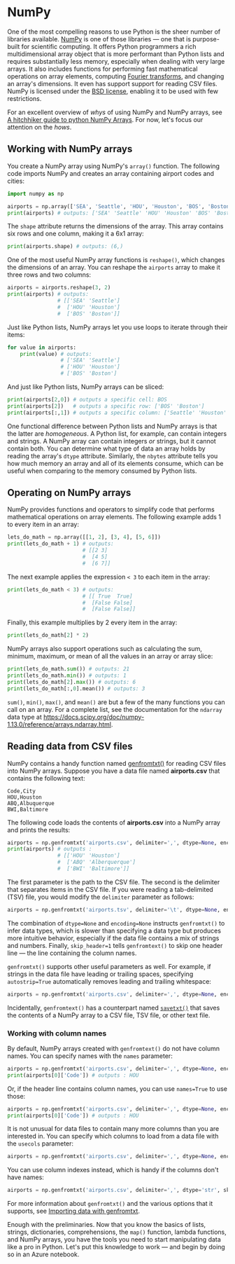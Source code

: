 # NumPy

One of the most compelling reasons to use Python is the sheer number of libraries available. [NumPy](https://www.numpy.org/) is one of those libraries — one that is purpose-built for scientific computing. It offers Python programmers a rich multidimensional array object that is more performant than Python lists and requires substantially less memory, especially when dealing with very large arrays. It also includes functions for performing fast mathematical operations on array elements, computing [Fourier transforms](https://en.wikipedia.org/wiki/Fourier_transform), and changing an array's dimensions. It even has support support for reading CSV files. NumPy is licensed under the [BSD license](https://www.numpy.org/license.html#license), enabling it to be used with few restrictions.

For an excellent overview of *whys* of using NumPy and NumPy arrays, see [A hitchhiker guide to python NumPy Arrays](https://towardsdatascience.com/a-hitchhiker-guide-to-python-numpy-arrays-9358de570121). For now, let's focus our attention on the *hows*.

## Working with NumPy arrays

You create a NumPy array using NumPy's `array()` function. The following code imports NumPy and creates an array containing airport codes and cities:  

```python
import numpy as np

airports = np.array(['SEA', 'Seattle', 'HOU', 'Houston', 'BOS', 'Boston'])
print(airports) # outputs: ['SEA' 'Seattle' 'HOU' 'Houston' 'BOS' 'Boston']
```

The `shape` attribute returns the dimensions of the array. This array contains six rows and one column, making it a 6x1 array: 

```python
print(airports.shape) # outputs: (6,)
```

One of the most useful NumPy array functions is `reshape()`, which changes the dimensions of an array. You can reshape the `airports` array to make it three rows and two columns:  

```python
airports = airports.reshape(3, 2)
print(airports) # outputs: 
                # [['SEA' 'Seattle']
                #  ['HOU' 'Houston']
                #  ['BOS' 'Boston']]
```

Just like Python lists, NumPy arrays let you use loops to iterate through their items:  

```python
for value in airports:
    print(value) # outputs:
                 # ['SEA' 'Seattle']
                 # ['HOU' 'Houston']
                 # ['BOS' 'Boston']
```

And just like Python lists, NumPy arrays can be sliced:

```python
print(airports[2,0]) # outputs a specific cell: BOS
print(airports[2])   # outputs a specific row: ['BOS' 'Boston']
print(airports[:,1]) # outputs a specific column: ['Seattle' 'Houston' 'Boston']
```

One functional difference between Python lists and NumPy arrays is that the latter are *homogeneous*. A Python list, for example, can contain integers and strings. A NumPy array can contain integers *or* strings, but it cannot contain both. You can determine what type of data an array holds by reading the array's `dtype` attribute. Similarly, the `nbytes` attribute tells you how much memory an array and all of its elements consume, which can be useful when comparing to the memory consumed by Python lists.

## Operating on NumPy arrays

NumPy provides functions and operators to simplify code that performs mathematical operations on array elements. The following example adds 1 to every item in an array:

```python
lets_do_math = np.array([[1, 2], [3, 4], [5, 6]])
print(lets_do_math + 1) # outputs: 
                        # [[2 3]
                        #  [4 5]
                        #  [6 7]]
```

The next example applies the expression `< 3` to each item in the array:

```python
print(lets_do_math < 3) # outputs: 
                        # [[ True  True]
                        #  [False False]
                        #  [False False]]
```

Finally, this example multiplies by 2 every item in the array:

```python
print(lets_do_math[2] * 2) 
```

NumPy arrays also support operations such as calculating the sum, minimum, maximum, or mean of all the values in an array or array slice:

```python
print(lets_do_math.sum()) # outputs: 21
print(lets_do_math.min()) # outputs: 1
print(lets_do_math[2].max()) # outputs: 6
print(lets_do_math[:,0].mean()) # outputs: 3
```

`sum()`, `min()`, `max()`, and `mean()` are but a few of the many functions you can call on an array. For a complete list, see the documentation for the `ndarray` data type at https://docs.scipy.org/doc/numpy-1.13.0/reference/arrays.ndarray.html.

## Reading data from CSV files

NumPy contains a handy function named [genfromtxt()](https://www.numpy.org/devdocs/user/basics.io.genfromtxt.html) for reading CSV files into NumPy arrays. Suppose you have a data file named **airports.csv** that contains the following text:

```csv
Code,City
HOU,Houston
ABQ,Albuquerque
BWI,Baltimore
```

The following code loads the contents of **airports.csv** into a NumPy array and prints the results:

```python
airports = np.genfromtxt('airports.csv', delimiter=',', dtype=None, encoding=None, skip_header=1)
print(airports) # outputs : 
                # [['HOU' 'Houston']
                #  ['ABQ' 'Alberquerque']
                #  ['BWI' 'Baltimore']]

```

The first parameter is the path to the CSV file. The second is the delimiter that separates items in the CSV file. If you were reading a tab-delimited (TSV) file, you would modify the `delimiter` parameter as follows:

```python
airports = np.genfromtxt('airports.tsv', delimiter='\t', dtype=None, encoding=None, skip_header=1)
```

The combination of `dtype=None` and `encoding=None` instructs `genfromtxt()` to infer data types, which is slower than specifying a data type but produces more intuitive behavior, especially if the data file contains a mix of strings and numbers. Finally, `skip_header=1` tells `genfromtext()` to skip one header line — the line containing the column names.

`genfromtxt()` supports other useful parameters as well. For example, if strings in the data file have leading or trailing spaces, specifying `autostrip=True` automatically removes leading and trailing whitespace:

```python
airports = np.genfromtxt('airports.csv', delimiter=',', dtype=None, encoding=None, skip_header=1, autostrip=True)
```

Incidentally, `genfromtext()` has a counterpart named [`savetxt()`](https://docs.scipy.org/doc/numpy/reference/generated/numpy.savetxt.html) that saves the contents of a NumPy array to a CSV file, TSV file, or other text file.

### Working with column names

By default, NumPy arrays created with `genfromtext()` do not have column names. You can specify names with the `names` parameter:

```python
airports = np.genfromtxt('airports.csv', delimiter=',', dtype=None, encoding=None, skip_header=1, names=('Code', 'City'))
print(airports[0]['Code']) # outputs : HOU
```

Or, if the header line contains column names, you can use `names=True` to use those:

```python
airports = np.genfromtxt('airports.csv', delimiter=',', dtype=None, encoding=None, names=True)
print(airports[0]['Code']) # outputs : HOU
```

It is not unusual for data files to contain many more columns than you are interested in. You can specify which columns to load from a data file with the `usecols` parameter:

```python
airports = np.genfromtxt('airports.csv', delimiter=',', dtype=None, encoding=None, names=True, usecols=('Code', 'City'))
```

You can use column indexes instead, which is handy if the columns don't have names:

```python
airports = np.genfromtxt('airports.csv', delimiter=',', dtype='str', skip_header=1, usecols=(0, 1))
```

For more information about `genfromtxt()` and the various options that it supports, see [Importing data with genfromtxt](https://www.numpy.org/devdocs/user/basics.io.genfromtxt.html).

Enough with the preliminaries. Now that you know the basics of lists, strings, dictionaries, comprehensions, the `map()` function, lambda functions, and NumPy arrays, you have the tools you need to start manipulating data like a pro in Python. Let's put this knowledge to work — and begin by doing so in an Azure notebook.